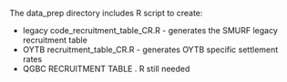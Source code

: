 The data_prep directory includes R script to create:
  - legacy code_recruitment_table_CR.R - generates the SMURF legacy recruitment table 
  - OYTB recruitment_table_CR.R  - generates OYTB specific settlement rates 
  - QGBC RECRUITMENT TABLE . R still needed
